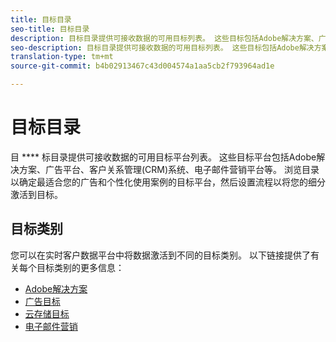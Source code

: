 ```yaml
---
title: 目标目录
seo-title: 目标目录
description: 目标目录提供可接收数据的可用目标列表。 这些目标包括Adobe解决方案、广告平台、客户关系管理(CRM)系统、电子邮件营销平台等。
seo-description: 目标目录提供可接收数据的可用目标列表。 这些目标包括Adobe解决方案、广告平台、客户关系管理(CRM)系统、电子邮件营销平台等。
translation-type: tm+mt
source-git-commit: b4b02913467c43d004574a1aa5cb2f793964ad1e

---
```



# 目标目录

目 **** 标目录提供可接收数据的可用目标平台列表。 这些目标平台包括Adobe解决方案、广告平台、客户关系管理(CRM)系统、电子邮件营销平台等。 浏览目录以确定最适合您的广告和个性化使用案例的目标平台，然后设置流程以将您的细分激活到目标。

## 目标类别

您可以在实时客户数据平台中将数据激活到不同的目标类别。 以下链接提供了有关每个目标类别的更多信息：

* [Adobe解决方案](/help/rtcdp/destinations/adobe-destinations.md)
* [广告目标](/help/rtcdp/destinations/advertising-destinations.md)
* [云存储目标](/help/rtcdp/destinations/cloud-storage-destinations.md)
* [电子邮件营销](/help/rtcdp/destinations/email-marketing-destinations.md)